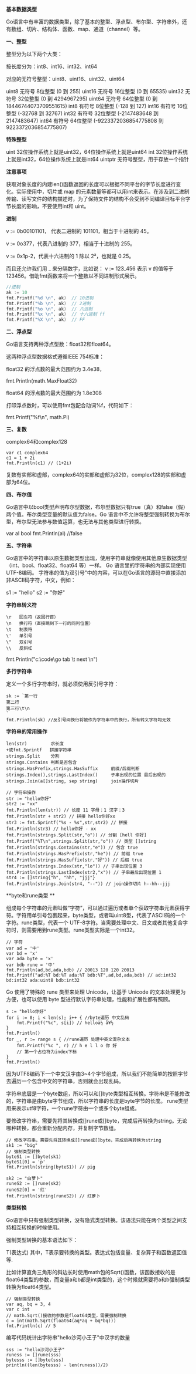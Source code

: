 **基本数据类型**

Go语言中有丰富的数据类型，除了基本的整型、浮点型、布尔型、字符串外，还有数组、切片、结构体、函数、map、通道（channel）等。

**一、整型**

整型分为以下两个大类： 

按长度分为：int8、int16、int32、int64 

对应的无符号整型：uint8、uint16、uint32、uint64

uint8 	  无符号 8位整型 (0 到 255)
uint16 	无符号 16位整型 (0 到 65535)
uint32 	无符号 32位整型 (0 到 4294967295)
uint64 	无符号 64位整型 (0 到 18446744073709551615)
int8 	     有符号 8位整型 (-128 到 127)
int16 	   有符号 16位整型 (-32768 到 32767)
int32 	   有符号 32位整型 (-2147483648 到 2147483647)
int64 	   有符号 64位整型 (-9223372036854775808 到 9223372036854775807)

**特殊整型**

uint 		 32位操作系统上就是uint32，64位操作系统上就是uint64
int 	   	 32位操作系统上就是int32，64位操作系统上就是int64
uintptr 	无符号整型，用于存放一个指针

**注意事项** 

获取对象长度的内建len()函数返回的长度可以根据不同平台的字节长度进行变化。实际使用中，切片或 map 的元素数量等都可以用int来表示。在涉及到二进制传输、读写文件的结构描述时，为了保持文件的结构不会受到不同编译目标平台字节长度的影响，不要使用int和 uint。

**进制**

v := 0b00101101， 代表二进制的 101101，相当于十进制的 45。 

v := 0o377，代表八进制的 377，相当于十进制的 255。 

v := 0x1p-2，代表十六进制的 1 除以 2²，也就是 0.25。

而且还允许我们用 _ 来分隔数字，比如说： v := 123_456 表示 v 的值等于 123456。借助fmt函数来将一个整数以不同进制形式展示。

```go
//进制
ak := 10
fmt.Printf("%d \n", ak)  // 10进制
fmt.Printf("%b \n", ak)  // 2进制
fmt.Printf("%o \n", ak)  // 八进制
fmt.Printf("%x \n", ak)  // 十六进制 ff
fmt.Printf("%X \n", ak)  // FF
```

**二、浮点型**

Go语言支持两种浮点型数：float32和float64。

这两种浮点型数据格式遵循IEEE 754标准： 

float32 的浮点数的最大范围约为 3.4e38，

fmt.Println(math.MaxFloat32)

float64 的浮点数的最大范围约为 1.8e308

打印浮点数时，可以使用fmt包配合动词%f，代码如下：

fmt.Printf("%f\n", math.Pi)

**三、复数**

complex64和complex128

```
var c1 complex64
c1 = 1 + 2i
fmt.Println(c1) // (1+2i)
```

复数有实部和虚部，complex64的实部和虚部为32位，complex128的实部和虚部为64位。

**四、布尔值**

Go语言中以bool类型声明布尔型数据，布尔型数据只有true（真）和false（假）两个值。布尔类型变量的默认值为false。Go 语言中不允许将整型强制转换为布尔型，布尔型无法参与数值运算，也无法与其他类型进行转换。

var al bool
fmt.Println(al) //false

**五、字符串**

Go语言中的字符串以原生数据类型出现，使用字符串就像使用其他原生数据类型（int、bool、float32、float64 等）一样。 Go 语言里的字符串的内部实现使用UTF-8编码。 字符串的值为双引号"中的内容，可以在Go语言的源码中直接添加非ASCII码字符，中文，例如：

s1 := "hello"
s2 := "你好"

**字符串转义符**

```
\r 	 回车符（返回行首）
\n 	 换行符（直接跳到下一行的同列位置）
\t 	 制表符
\' 	 单引号
\" 	 双引号
\\ 	 反斜杠
```

fmt.Println("c:\\code\\go tab \t next \n")

**多行字符串**

定义一个多行字符串时，就必须使用反引号字符：

```
sk := `第一行
第二行
第三行\t\n
`
fmt.Println(sk) //反引号间换行将被作为字符串中的换行，所有转义字符均无效
```

**字符串的常用操作**

```
len(str) 	     求长度
+或fmt.Sprintf 	拼接字符串
strings.Split 	 分割
strings.Contains 判断是否包含
strings.HasPrefix,strings.HasSuffix 	前缀/后缀判断
strings.Index(),strings.LastIndex() 	子串出现的位置 最后出现的
strings.Join(a[]string, sep string) 	join操作切片
```

```
// 字符串操作
str := "hello你好"
str2 := "xx"
fmt.Println(len(str)) // 长度 11 字母：1 汉字：3
fmt.Println(str + str2) // 拼接 hello你好xx
str3 := fmt.Sprintf("%s - %s",str,str2) // 拼接
fmt.Println(str3) // hello你好 - xx
fmt.Println(strings.Split(str,"o")) // 分割 [hell 你好]
fmt.Printf("%T\n",strings.Split(str,"o")) // 类型 []string
fmt.Println(strings.Contains(str,"e")) // 包含 true
fmt.Println(strings.HasPrefix(str,"he")) // 前缀 true
fmt.Println(strings.HasSuffix(str,"好")) // 后缀 true
fmt.Println(strings.Index(str,"lo")) // 子串出现位置 3
fmt.Println(strings.LastIndex(str2,"x")) // 子串最后出现位置 1
str4 := []string{"h", "hh", "jjj"}
fmt.Println(strings.Join(str4, "--")) // join操作切片 h--hh--jjj
```

**byte和rune类型 **

组成每个字符串的元素叫做“字符”，可以通过遍历或者单个获取字符串元素获得字符。字符用单引号包裹起来，byte类型，或者叫uint8型，代表了ASCII码的一个字符。rune类型，代表一个 UTF-8字符。当需要处理中文、日文或者其他复合字符时，则需要用到rune类型。rune类型实际是一个int32。

```
// 字符
var ad = '中'
var bd = 'x'
var ada byte = 'x'
var bdb rune = '中'
fmt.Println(ad,bd,ada,bdb) // 20013 120 120 20013
fmt.Printf("ad:%T bd:%T ada:%T bdb:%T",ad,bd,ada,bdb) // ad:int32 bd:int32 ada:uint8 bdb:int32
```

Go 使用了特殊的 rune 类型来处理 Unicode，让基于 Unicode 的文本处理更为方便，也可以使用 byte 型进行默认字符串处理，性能和扩展性都有照顾。

```
s := "hello你好"
for i := 0; i < len(s); i++ { //byte遍历 中文乱码
	fmt.Printf("%c", s[i]) // helloä½ å¥½
}
fmt.Println()
for _, r := range s { //rune遍历 处理中英文混杂文本
	fmt.Printf("%c ", r) // h e l l o 你 好
	// 第一个占位符为index下标
}
fmt.Println()
```

因为UTF8编码下一个中文汉字由3~4个字节组成，所以我们不能简单的按照字节去遍历一个包含中文的字符串，否则就会出现乱码。

字符串底层是一个byte数组，所以可以和[]byte类型相互转换。字符串是不能修改的，字符串是由byte字节组成，所以字符串的长度是byte字节的长度。 rune类型用来表示utf8字符，一个rune字符由一个或多个byte组成。

要修改字符串，需要先将其转换成[]rune或[]byte，完成后再转换为string。无论哪种转换，都会重新分配内存，并复制字节数组。

```
// 修改字符串，需要先将其转换成[]rune或[]byte，完成后再转换为string
sk1 := "big"
// 强制类型转换
byteS1 := []byte(sk1)
byteS1[0] = 'p'
fmt.Println(string(byteS1)) // pig

sk2 := "白萝卜"
runeS2 := []rune(sk2)
runeS2[0] = '红'
fmt.Println(string(runeS2)) // 红萝卜
```

**类型转换**

Go语言中只有强制类型转换，没有隐式类型转换。该语法只能在两个类型之间支持相互转换的时候使用。

强制类型转换的基本语法如下：

T(表达式) 其中，T表示要转换的类型。表达式包括变量、复杂算子和函数返回值等.

比如计算直角三角形的斜边长时使用math包的Sqrt()函数，该函数接收的是float64类型的参数，而变量a和b都是int类型的，这个时候就需要将a和b强制类型转换为float64类型。

```
// 强制类型转换
var aq, bq = 3, 4
var c int
// math.Sqrt()接收的参数是float64类型，需要强制转换
c = int(math.Sqrt(float64(aq*aq + bq*bq)))
fmt.Println(c) // 5
```

编写代码统计出字符串"hello沙河小王子"中汉字的数量

```
sss := "hello沙河小王子"
runess := []rune(sss)
bytesss := []byte(sss)
println((len(bytesss) - len(runess))/2)
```



